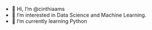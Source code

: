 - 👋 Hi, I’m @cinthiaams
- 👀 I’m interested in Data Science and Machine Learning.
- 🌱 I’m currently learning Python

<!---
cinthiaams/cinthiaams is a ✨ special ✨ repository because its `README.md` (this file) appears on your GitHub profile.
You can click the Preview link to take a look at your changes.
--->
